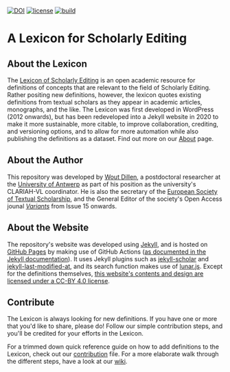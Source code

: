 [![DOI](https://zenodo.org/badge/DOI/10.5281/zenodo.4008433.svg)](https://doi.org/10.5281/zenodo.4008433)
[![license](https://img.shields.io/github/license/WoutDLN/lexicon-scholarly-editing)](https://github.com/WoutDLN/lexicon-scholarly-editing/blob/main/LICENSE)
[![build](https://github.com/WoutDLN/lexicon-scholarly-editing/actions/workflows/github-pages.yml/badge.svg)](https://github.com/WoutDLN/lexicon-scholarly-editing/actions/workflows/github-pages.yml)

# A Lexicon for Scholarly Editing
## About the Lexicon

The [Lexicon of Scholarly Editing](https://woutdln.github.io/lexicon-scholarly-editing/) is an open academic resource for definitions of concepts that are relevant to the field of Scholarly Editing. Rather positing new definitions, however, the lexicon quotes existing definitions from textual scholars as they appear in academic articles, monographs, and the like. The Lexicon was first developed in WordPress (2012 onwards), but has been redeveloped into a Jekyll website in 2020 to make it more sustainable, more citable, to improve collaboration, crediting, and versioning options, and to allow for more automation while also publishing the definitions as a dataset. Find out more on our [About](https://woutdln.github.io/lexicon-scholarly-editing/about.html) page.

## About the Author

This repository was developed by [Wout Dillen](https://github.com/WoutDLN), a postdoctoral researcher at the [University of Antwerp](https://uantwerpen.be) as part of his position as the university's CLARIAH-VL coordinator. He is also the secretary of the [European Society of Textual Scholarship](https://textualscholarship.eu/), and the General Editor of the society's Open Access jounal [_Variants_](https://journals.openedition.org/variants/) from Issue 15 onwards.

## About the Website

The repository's website was developed using [Jekyll](https://jekyllrb.com/), and is hosted on [GitHub Pages](https://pages.github.com/) by making use of GitHub Actions ([as documented in the Jekyll documentation](https://jekyllrb.com/docs/continuous-integration/github-actions/)). It uses Jekyll plugins such as [jekyll-scholar](https://github.com/inukshuk/jekyll-scholar) and [jekyll-last-modified-at](https://github.com/gjtorikian/jekyll-last-modified-at), and its search function makes use of [lunar.js](https://lunrjs.com/). Except for the definitions themselves, [this website's contents and design are licensed under a CC-BY 4.0 license](https://woutdln.github.io/lexicon-scholarly-editing/copyright.html).

## Contribute

The Lexicon is always looking for new definitions. If you have one or more that you'd like to share, please do! Follow our simple contribution steps, and you'll be credited for your efforts in the Lexicon.

For a trimmed down quick reference guide on how to add definitions to the Lexicon, check out our [contribution](https://github.com/WoutDLN/lexicon-scholarly-editing/blob/master/CONTRIBUTING.md) file. For a more elaborate walk through the different steps, have a look at our [wiki](https://github.com/WoutDLN/lexicon-scholarly-editing/wiki).
